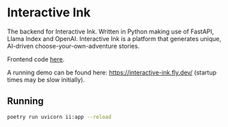 # Interactive Ink
The backend for Interactive Ink. Written in Python making use of FastAPI, Llama Index and OpenAI. Interactive Ink is a platform that generates unique, AI-driven choose-your-own-adventure stories.

Frontend code [here](https://github.com/nwilson314/interactive-ink-frontend).

A running demo can be found here: https://interactive-ink.fly.dev/ (startup times may be slow initially).

## Running
```bash
poetry run uvicorn ii:app --reload
```